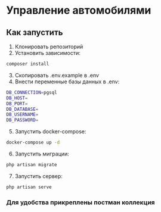 # Управление автомобилями

## Как запустить

1. Клонировать репозиторий
2. Установить зависимости:
```bash
composer install
```
3. Скопировать .env.example в .env
4. Внести переменные базы данных в .env:
```bash
DB_CONNECTION=pgsql
DB_HOST=
DB_PORT=
DB_DATABASE=
DB_USERNAME=
DB_PASSWORD=
```
5. Запустить docker-compose:
```bash
docker-compose up -d
```
6. Запустить миграции:
```bash
php artisan migrate
```
7. Запустить сервер:
```bash
php artisan serve
```

### Для удобства прикреплены постман коллекция
